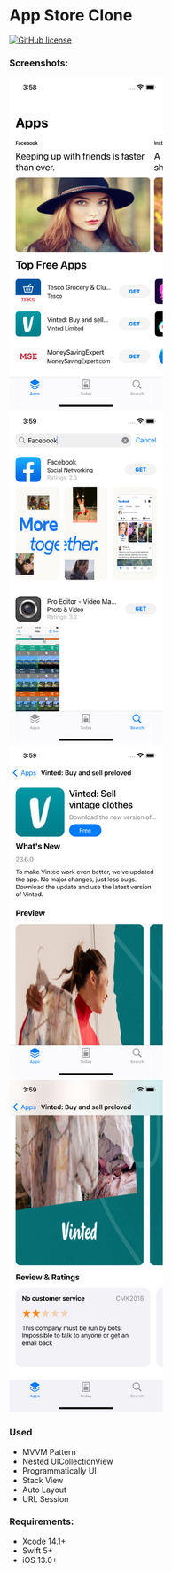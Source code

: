 # App Store Clone

[![GitHub license](https://img.shields.io/github/license/mashape/apistatus.svg)](https://github.com/aarifsumra/eigami/blob/develop/LICENSE)
 

### Screenshots:
<img src="./Images/apps.png" width="277" height="600">&nbsp;
<img src="./Images/search.png" width="277" height="600">&nbsp;
<img src="./Images/app-detail.png" width="277" height="600">&nbsp;
<img src="./Images/app-review.png" width="277" height="600"><br>

### Used
- MVVM Pattern
- Nested UICollectionView
- Programmatically UI
- Stack View
- Auto Layout
- URL Session

### Requirements:
- Xcode 14.1+
- Swift 5+
- iOS 13.0+
